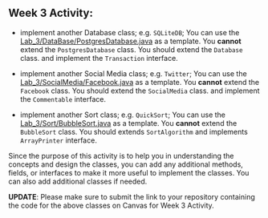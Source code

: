 ## Week 3 Activity:

- implement another Database class; e.g. `SQLiteDB`; You can use the [Lab_3/DataBase/PostgresDatabase.java](Lab_3/DataBase/PostgresDatabase.java) as a template. You **cannot** extend the `PostgresDatabase` class. You should extend the `Database` class. and implement the `Transaction` interface.

- implement another Social Media class; e.g. `Twitter`; You can use the [Lab_3/SocialMedia/Facebook.java](Lab_3/SocialMedia/Facebook.java) as a template. You **cannot** extend the `Facebook` class. You should extend the `SocialMedia` class. and implement the `Commentable` interface.

- implement another Sort class; e.g. `QuickSort`; You can use the [Lab_3/Sort/BubbleSort.java](Lab_3/Sort/BubbleSort.java) as a template. You **cannot** extend the `BubbleSort` class. You should extends `SortAlgorithm` and implements `ArrayPrinter` interface.

Since the purpose of this activity is to help you in understanding the concepts and design the classes, you can add any additional methods, fields, or interfaces to make it more useful to implement the classes. You can also add additional classes if needed.

**UPDATE**: Please make sure to submit the link to your repository containing the code for the above classes on Canvas for Week 3 Activity.
